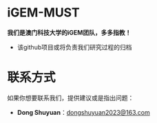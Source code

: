 # **iGEM-MUST**
**我们是澳门科技大学的iGEM团队，多多指教！**
- 该github项目或将负责我们研究过程的归档

# 联系方式
如果你想要联系我们，提供建议或是指出问题：
- **Dong Shuyuan**：dongshuyuan2023@163.com
